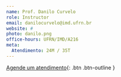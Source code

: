 ```yaml
---
name: Prof. Danilo Curvelo
role: Instructor
email: danilocurvelo@imd.ufrn.br
website: #
photo: danilo.png
office-hours: UFRN/IMD/A216
meta:
  Atendimento: 24M / 35T
---
```


[Agende um atendimento](mailto:danilocurvelo@imd.ufrn.br){: .btn .btn-outline }